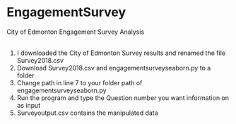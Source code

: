 # EngagementSurvey
City of Edmonton Engagement Survey Analysis <br><br>
1) I downloaded the City of Edmonton Survey results and renamed the file Survey2018.csv <br>
2) Download Survey2018.csv and engagementsurveyseaborn.py to a folder  <br>
3) Change path in line 7 to your folder path of engagementsurveyseaborn.py<br>
4) Run the program and type the Question number you want information on as input <br>
5) Surveyoutput.csv contains the manipulated data <br>
